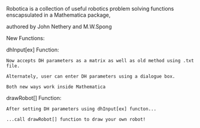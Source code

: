 Robotica is a collection of useful robotics problem solving functions enscapsulated in a Mathematica package,

authored by John Nethery and M.W.Spong

New Functions:

dhInput[ex] Function:

    Now accepts DH parameters as a matrix as well as old method using .txt file.
  
    Alternately, user can enter DH parameters using a dialogue box.
  
    Both new ways work inside Mathematica

drawRobot[] Function:

    After setting DH parameters using dhInput[ex] functon...
  
    ...call drawRobot[] function to draw your own robot!
  

